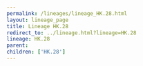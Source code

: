 ```yaml
---
permalink: /lineages/lineage_HK.28.html
layout: lineage_page
title: Lineage HK.28
redirect_to: ../lineage.html?lineage=HK.28
lineage: HK.28
parent: 
children: ['HK.28']
---
```

